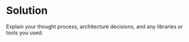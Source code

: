 # Solution

Explain your thought process, architecture decisions, and any libraries or tools you used.

